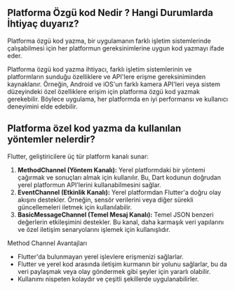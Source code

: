 ## Platforma Özgü kod Nedir ? Hangi Durumlarda İhtiyaç duyarız?

Platforma özgü kod yazma, bir uygulamanın farklı işletim sistemlerinde çalışabilmesi için her platformun gereksinimlerine uygun kod yazmayı ifade eder.

Platforma özgü kod yazma ihtiyacı, farklı işletim sistemlerinin ve platformların sunduğu özelliklere ve API'lere erişme gereksiniminden kaynaklanır. Örneğin, Android ve iOS'un farklı kamera API'leri veya sistem düzeyindeki özel özelliklere erişim için platforma özgü kod yazmak gerekebilir. Böylece uygulama, her platformda en iyi performansı ve kullanıcı deneyimini elde edebilir.

## Platforma özel kod yazma da kullanılan yöntemler nelerdir?

Flutter, geliştiricilere üç tür platform kanalı sunar:

1. **MethodChannel (Yöntem Kanalı):** Yerel platformdaki bir yöntemi çağırmak ve sonuçları almak için kullanılır. Bu, Dart kodunun doğrudan yerel platformun API'lerini kullanabilmesini sağlar.
2. **EventChannel (Etkinlik Kanalı):** Yerel platformdan Flutter'a doğru olay akışını destekler. Örneğin, sensör verilerini veya diğer sürekli güncellemeleri iletmek için kullanılabilir.
3. **BasicMessageChannel (Temel Mesaj Kanalı):** Temel JSON benzeri değerlerin etkileşimini destekler. Bu kanal, daha karmaşık veri yapılarını ve özel iletişim senaryolarını işlemek için kullanışlıdır.

Method Channel Avantajları
- Flutter'da bulunmayan yerel işlevlere erişmenizi sağlarlar.
- Flutter ve yerel kod arasında iletişim kurmanın bir yolunu sağlarlar, bu da veri paylaşmak veya olay göndermek gibi şeyler için yararlı olabilir.
- Kullanımı nispeten kolaydır ve çeşitli şekillerde uygulanabilirler.
